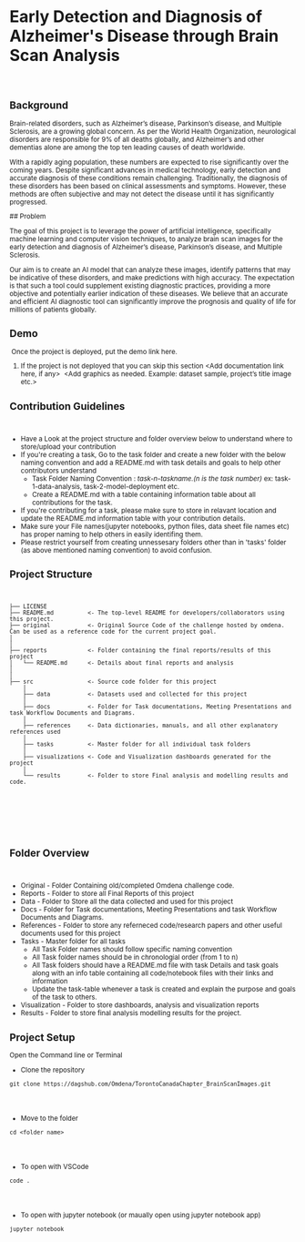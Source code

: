 # Early Detection and Diagnosis of Alzheimer's Disease through Brain Scan Analysis
​
<Small summary of the project>

## Background

Brain-related disorders, such as Alzheimer’s disease, Parkinson’s disease, and Multiple Sclerosis, are a growing global concern. As per the World Health Organization, neurological disorders are responsible for 9% of all deaths globally, and Alzheimer’s and other dementias alone are among the top ten leading causes of death worldwide.

With a rapidly aging population, these numbers are expected to rise significantly over the coming years. Despite significant advances in medical technology, early detection and accurate diagnosis of these conditions remain challenging. Traditionally, the diagnosis of these disorders has been based on clinical assessments and symptoms. However, these methods are often subjective and may not detect the disease until it has significantly progressed.

​## Problem

The goal of this project is to leverage the power of artificial intelligence, specifically machine learning and computer vision techniques, to analyze brain scan images for the early detection and diagnosis of Alzheimer’s disease, Parkinson’s disease, and Multiple Sclerosis.

Our aim is to create an AI model that can analyze these images, identify patterns that may be indicative of these disorders, and make predictions with high accuracy. The expectation is that such a tool could supplement existing diagnostic practices, providing a more objective and potentially earlier indication of these diseases. We believe that an accurate and efficient AI diagnostic tool can significantly improve the prognosis and quality of life for millions of patients globally.


## Demo
​
Once the project is deployed, put the demo link here.
​
1. If the project is not deployed that you can skip this section
​
<Add documentation link here, if any>
​
<Add graphics as needed. Example: dataset sample, project’s title image etc.>
​
## Contribution Guidelines
​
- Have a Look at the project structure and folder overview below to understand where to store/upload your contribution
- If you're creating a task, Go to the task folder and create a new folder with the below naming convention and add a README.md with task details and goals to help other contributors understand
    - Task Folder Naming Convention : *task-n-taskname.(n is the task number)* ex: task-1-data-analysis, task-2-model-deployment etc.
    - Create a README.md with a table containing information table about all contributions for the task.
- If you're contributing for a task, please make sure to store in relavant location and update the README.md information table with your contribution details.
- Make sure your File names(jupyter notebooks, python files, data sheet file names etc) has proper naming to help others in easily identifing them.
- Please restrict yourself from creating unnessesary folders other than in 'tasks' folder (as above mentioned naming convention) to avoid confusion.
​
## Project Structure
​
```
├── LICENSE
├── README.md          <- The top-level README for developers/collaborators using this project.
├── original           <- Original Source Code of the challenge hosted by omdena. Can be used as a reference code for the current project goal.
│
│
├── reports            <- Folder containing the final reports/results of this project
│   └── README.md      <- Details about final reports and analysis
│
│
├── src                <- Source code folder for this project
    │
    ├── data           <- Datasets used and collected for this project
    │
    ├── docs           <- Folder for Task documentations, Meeting Presentations and task Workflow Documents and Diagrams.
    │
    ├── references     <- Data dictionaries, manuals, and all other explanatory references used
    │
    ├── tasks          <- Master folder for all individual task folders
    │
    ├── visualizations <- Code and Visualization dashboards generated for the project
    │
    └── results        <- Folder to store Final analysis and modelling results and code.
​
```
​
---
​
## Folder Overview
​
- Original - Folder Containing old/completed Omdena challenge code.
- Reports - Folder to store all Final Reports of this project
- Data - Folder to Store all the data collected and used for this project
- Docs - Folder for Task documentations, Meeting Presentations and task Workflow Documents and Diagrams.
- References - Folder to store any referneced code/research papers and other useful documents used for this project
- Tasks - Master folder for all tasks
    - All Task Folder names should follow specific naming convention
    - All Task folder names should be in chronologial order (from 1 to n)
    - All Task folders should have a README.md file with task Details and task goals along with an info table containing all code/notebook files with their links and information
    - Update the task-table whenever a task is created and explain the purpose and goals of the task to others.
- Visualization - Folder to store dashboards, analysis and visualization reports
- Results - Folder to store final analysis modelling results for the project.
​
## Project Setup
​
<Add the project setup steps here. You can add more or less than the suggested ones.>
​
Open the Command line or Terminal
​
- Clone the repository
​
```
git clone https://dagshub.com/Omdena/TorontoCanadaChapter_BrainScanImages.git
​
```
​
- Move to the folder
​
```
cd <folder name>
​
```
​
- To open with VSCode
​
```
code .
​
```
​
- To open with jupyter notebook (or maually open using jupyter notebook app)
​
```
jupyter notebook
​
```

